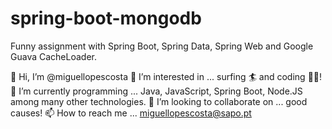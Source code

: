 # spring-boot-mongodb
Funny assignment with Spring Boot, Spring Data, Spring Web and Google Guava CacheLoader.

👋 Hi, I’m @miguellopescosta 👀 I’m interested in ... surfing 🏄 and coding 👨‍💻! 🌱 I’m currently programming ... Java, JavaScript, Spring Boot, Node.JS among many other technologies. 💞️ I’m looking to collaborate on ... good causes! 📫 How to reach me ... miguellopescosta@sapo.pt
